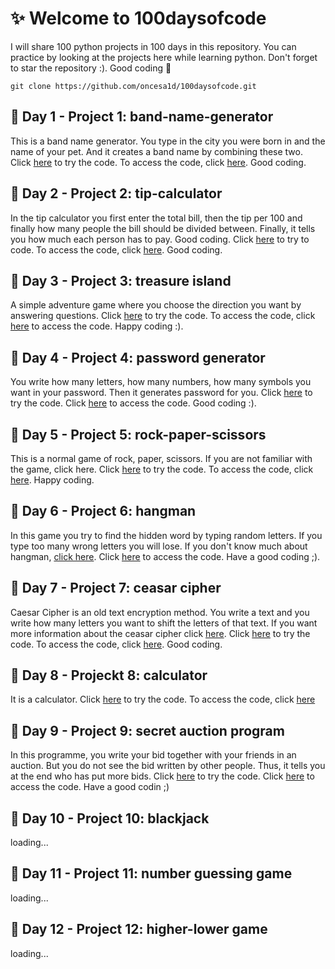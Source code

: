 # ✨ Welcome to 100daysofcode
I will share 100 python projects in 100 days in this repository. You can practice by looking at the projects here while learning python. Don't forget to star the repository :). Good coding 🎇

```
git clone https://github.com/oncesa1d/100daysofcode.git
```
## 📌 Day 1 - Project 1: band-name-generator
This is a band name generator. You type in the city you were born in and the name of your pet. And it creates a band name by combining these two. Click [here](https://appbrewery.github.io/python-day1-demo/) to try the code.
To access the code, click [here](https://github.com/oncesa1d/100daysofcode/tree/main/band-name-generator). Good coding.

## 📌 Day 2 - Project 2: tip-calculator
In the tip calculator you first enter the total bill, then the tip per 100 and finally how many people the bill should be divided between. Finally, it tells you how much each person has to pay. Good coding. Click [here](https://appbrewery.github.io/python-day2-demo/) to try to code. To access the code, click [here](https://github.com/oncesa1d/100daysofcode/tree/main/Day-2%20tip-calculator). Good coding.

## 📌 Day 3 - Project 3: treasure island
 A simple adventure game where you choose the direction you want by answering questions. Click [here](https://appbrewery.github.io/python-day3-demo/) to try the code. To access the code, click [here](https://github.com/oncesa1d/100daysofcode/tree/main/treasure-island) to access the code. Happy coding :).

## 📌 Day 4 - Project 4: password generator
You write how many letters, how many numbers, how many symbols you want in your password. Then it generates password for you. Click [here]([https://appbrewery.github.io/python-day3-demo/](https://appbrewery.github.io/python-day5-demo/)) to try the code. Click [here](https://github.com/oncesa1d/100daysofcode/tree/main/passwords-generator) to access the code. Good coding :).

## 📌 Day 5 - Project 5: rock-paper-scissors
This is a normal game of rock, paper, scissors. If you are not familiar with the game, click here. Click [here](https://appbrewery.github.io/python-day4-demo/) to try the code. To access the code, click [here](https://github.com/oncesa1d/100daysofcode/tree/main/rock-paper-scissors). Happy coding.

## 📌 Day 6 - Project 6: hangman
In this game you try to find the hidden word by typing random letters. If you type too many wrong letters you will lose. If you don't know much about hangman, [click here](https://en.wikipedia.org/wiki/Hangman_(game)). Click [here](https://github.com/oncesa1d/100daysofcode/tree/main/hangman) to access the code. Have a good coding ;).

## 📌 Day 7 - Project 7: ceasar cipher
Caesar Cipher is an old text encryption method. You write a text and you write how many letters you want to shift the letters of that text. If you want more information about the ceasar cipher click [here](https://en.wikipedia.org/wiki/Caesar_cipher). Click [here](https://appbrewery.github.io/python-day8-demo/) to try the code.
To access the code, click [here](https://github.com/oncesa1d/100daysofcode/tree/main/caesar-cipher). Good coding.

## 📌 Day 8 - Projeckt 8: calculator
It is a calculator. Click [here](https://appbrewery.github.io/python-day10-demo/) to try the code. To access the code, click [here](https://github.com/oncesa1d/100daysofcode/tree/main/calculator)

## 📌 Day 9 - Project 9: secret auction program
In this programme, you write your bid together with your friends in an auction. But you do not see the bid written by other people. Thus, it tells you at the end who has put more bids. Click [here](https://appbrewery.github.io/python-day9-demo/) to try the code. Click [here](https://github.com/oncesa1d/100daysofcode/tree/main/secret%20auction%20program) to access the code. Have a good codin ;)

## 📌 Day 10 - Project 10: blackjack
loading...

## 📌 Day 11 - Project 11: number guessing game
loading...

## 📌 Day 12 - Project 12: higher-lower game
loading...
